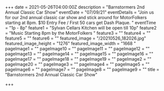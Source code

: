 +++
date = 2021-05-26T04:00:00Z
description = "Barnstormers 2nd Annual Classic Car Show"
eventDate = "07/09/21"
eventDetails = "Join us for our 2nd annual classic car show and stick around for MotorFolkers starting at 8pm. $10 Entry Fee / First 50 cars get Dash Plaque. "
eventTime = "1p - 8p"
feature1 = "Sylvan Cellars Kitchen will be open till 10p"
feature2 = "Music Starting 8pm by the MotorFolkers "
feature3 = ""
feature4 = ""
feature5 = ""
feature6 = ""
featured_image = "/20210526_182026.jpg"
featured_image_height = "1276"
featured_image_width = "1668 "
pageImage1 = ""
pageImage10 = ""
pageImage11 = ""
pageImage12 = ""
pageImage13 = ""
pageImage14 = ""
pageImage15 = ""
pageImage16 = ""
pageImage17 = ""
pageImage18 = ""
pageImage19 = ""
pageImage2 = ""
pageImage20 = ""
pageImage3 = ""
pageImage4 = ""
pageImage5 = ""
pageImage6 = ""
pageImage7 = ""
pageImage8 = ""
pageImage9 = ""
title = "Barnstormers 2nd Annual Classic Car Show"

+++
